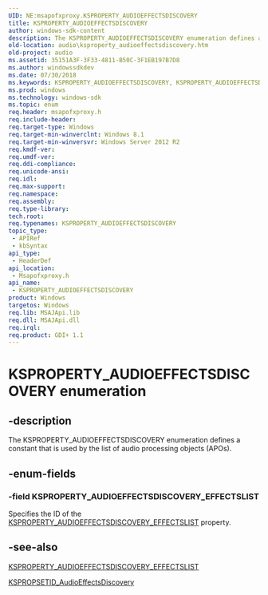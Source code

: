 ```yaml
---
UID: NE:msapofxproxy.KSPROPERTY_AUDIOEFFECTSDISCOVERY
title: KSPROPERTY_AUDIOEFFECTSDISCOVERY
author: windows-sdk-content
description: The KSPROPERTY_AUDIOEFFECTSDISCOVERY enumeration defines a constant that is used by the list of audio processing objects (APOs).
old-location: audio\ksproperty_audioeffectsdiscovery.htm
old-project: audio
ms.assetid: 35151A3F-3F33-4811-B50C-3F1EB197B7D8
ms.author: windowssdkdev
ms.date: 07/30/2018
ms.keywords: KSPROPERTY_AUDIOEFFECTSDISCOVERY, KSPROPERTY_AUDIOEFFECTSDISCOVERY enumeration [Audio Devices], KSPROPERTY_AUDIOEFFECTSDISCOVERY_EFFECTSLIST, audio.ksproperty_audioeffectsdiscovery, msapofxproxy/KSPROPERTY_AUDIOEFFECTSDISCOVERY, msapofxproxy/KSPROPERTY_AUDIOEFFECTSDISCOVERY_EFFECTSLIST
ms.prod: windows
ms.technology: windows-sdk
ms.topic: enum
req.header: msapofxproxy.h
req.include-header: 
req.target-type: Windows
req.target-min-winverclnt: Windows 8.1
req.target-min-winversvr: Windows Server 2012 R2
req.kmdf-ver: 
req.umdf-ver: 
req.ddi-compliance: 
req.unicode-ansi: 
req.idl: 
req.max-support: 
req.namespace: 
req.assembly: 
req.type-library: 
tech.root: 
req.typenames: KSPROPERTY_AUDIOEFFECTSDISCOVERY
topic_type:
 - APIRef
 - kbSyntax
api_type:
 - HeaderDef
api_location:
 - Msapofxproxy.h
api_name:
 - KSPROPERTY_AUDIOEFFECTSDISCOVERY
product: Windows
targetos: Windows
req.lib: MSAJApi.lib
req.dll: MSAJApi.dll
req.irql: 
req.product: GDI+ 1.1
---
```


# KSPROPERTY_AUDIOEFFECTSDISCOVERY enumeration


## -description


The KSPROPERTY_AUDIOEFFECTSDISCOVERY enumeration defines a constant that is used by the list of audio processing objects (APOs).


## -enum-fields




### -field KSPROPERTY_AUDIOEFFECTSDISCOVERY_EFFECTSLIST

Specifies the ID of the <a href="https://msdn.microsoft.com/library/windows/hardware/dn457706">KSPROPERTY_AUDIOEFFECTSDISCOVERY_EFFECTSLIST</a> property.


## -see-also




<a href="https://msdn.microsoft.com/library/windows/hardware/dn457706">KSPROPERTY_AUDIOEFFECTSDISCOVERY_EFFECTSLIST</a>



<a href="https://msdn.microsoft.com/library/windows/hardware/dn457709">KSPROPSETID_AudioEffectsDiscovery</a>
 

 

